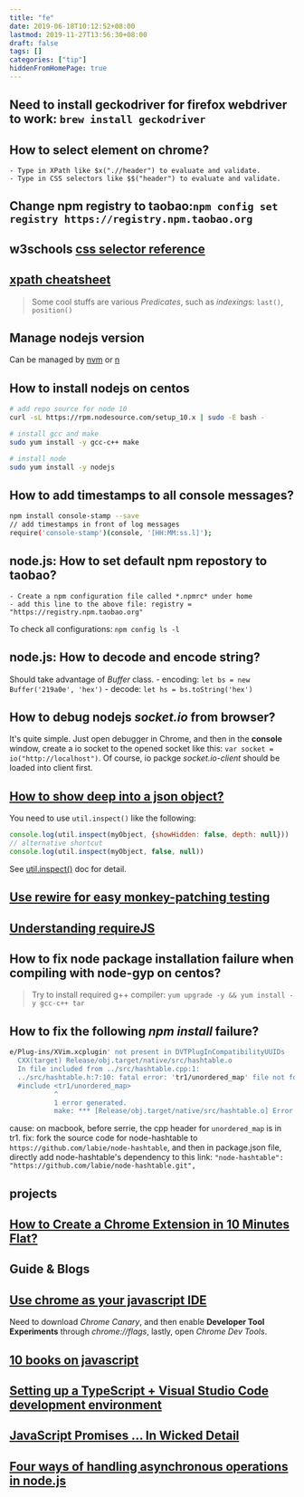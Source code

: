 ```yaml
---
title: "fe"
date: 2019-06-18T10:12:52+08:00
lastmod: 2019-11-27T13:56:30+08:00
draft: false
tags: []
categories: ["tip"]
hiddenFromHomePage: true
---
```




## Need to install geckodriver for firefox webdriver to work: `brew install geckodriver`

## How to select element on chrome?

	- Type in XPath like $x(".//header") to evaluate and validate.
	- Type in CSS selectors like $$("header") to evaluate and validate.

## Change npm registry to taobao:`npm config set registry https://registry.npm.taobao.org`

## w3schools [css selector reference](https://www.w3schools.com/cssref/css_selectors.asp)

## [xpath cheatsheet](https://devhints.io/xpath)
> Some cool stuffs are various *Predicates*, such as *indexing*s: `last()`, `position()`

## Manage nodejs version

Can be managed by [nvm](https://www.sitepoint.com/quick-tip-multiple-versions-node-nvm/) or [n](https://www.npmjs.com/package/n?activeTab=readme)

## How to install nodejs on centos

```sh
# add repo source for node 10
curl -sL https://rpm.nodesource.com/setup_10.x | sudo -E bash -

# install gcc and make
sudo yum install -y gcc-c++ make

# install node
sudo yum install -y nodejs
```

## How to add timestamps to all console messages?

```sh
npm install console-stamp --save
// add timestamps in front of log messages
require('console-stamp')(console, '[HH:MM:ss.l]');
```

## node.js: How to set default npm repostory to taobao?

	- Create a npm configuration file called *.npmrc* under home
	- add this line to the above file: registry = "https://registry.npm.taobao.org"

To check all configurations: `npm config ls -l`

## node.js: How to decode and encode string?

Should take advantage of *Buffer* class.
    - encoding: `let bs = new Buffer('219a0e', 'hex')`
    - decode: `let hs = bs.toString('hex')`

## How to debug nodejs *socket.io* from browser?

It's quite simple. Just open debugger in Chrome, and then in the **console** window, 
create a io socket to the opened socket like this: `var socket = io("http://localhost")`.
Of course, io packge *socket.io-client* should be loaded into client first.

## [How to show deep into a json object?](https://stackoverflow.com/questions/10729276/how-can-i-get-the-full-object-in-node-jss-console-log-rather-than-object)

You need to use `util.inspect()` like the following:

```js
console.log(util.inspect(myObject, {showHidden: false, depth: null}))
// alternative shortcut
console.log(util.inspect(myObject, false, null))
```

See [util.inspect()](https://nodejs.org/api/util.html#util_util_inspect_object_options) doc for detail.

## [Use rewire for easy monkey-patching testing](https://github.com/jhnns/rewire)

## [Understanding requireJS](https://www.sitepoint.com/understanding-requirejs-for-effective-javascript-module-loading/)

## How to fix node package installation failure when compiling with node-gyp on centos?
> Try to install required g++ compiler: `yum upgrade -y && yum install -y gcc-c++ tar`

## How to fix the following *npm install* failure?

```sh
e/Plug-ins/XVim.xcplugin' not present in DVTPlugInCompatibilityUUIDs
  CXX(target) Release/obj.target/native/src/hashtable.o
  In file included from ../src/hashtable.cpp:1:
  ../src/hashtable.h:7:10: fatal error: 'tr1/unordered_map' file not found
  #include <tr1/unordered_map>
           ^
           1 error generated.
           make: *** [Release/obj.target/native/src/hashtable.o] Error 1
```

cause: on macbook, before serrie, the cpp header for `unordered_map` is in tr1.
fix: fork the source code for node-hashtable to `https://github.com/labie/node-hashtable`, and then in package.json file, directly add 
node-hashtable's dependency to this link: `"node-hashtable": "https://github.com/labie/node-hashtable.git",`

## projects

## [How to Create a Chrome Extension in 10 Minutes Flat?](http://www.sitepoint.com/create-chrome-extension-10-minutes-flat/)

## Guide & Blogs

## [Use chrome as your javascript IDE](http://www.jamessugrue.ie/softwaredev/use-chrome-as-your-javascript-ide)

Need to download _Chrome Canary_, and then enable __Developer Tool Experiments__ through _chrome://flags_, lastly, open _Chrome Dev Tools_.

## [10 books on javascript](http://www.alolo.co/blog/2013/10/11/10-books-on-javascript)

## [Setting up a TypeScript + Visual Studio Code development environment](http://blog.wolksoftware.com/setting-up-your-typescript-vs-code-development-environment)

## [JavaScript Promises ... In Wicked Detail](http://www.mattgreer.org/articles/promises-in-wicked-detail/)

## [Four ways of handling asynchronous operations in node.js](http://stevehanov.ca/blog/index.php?id=127)


